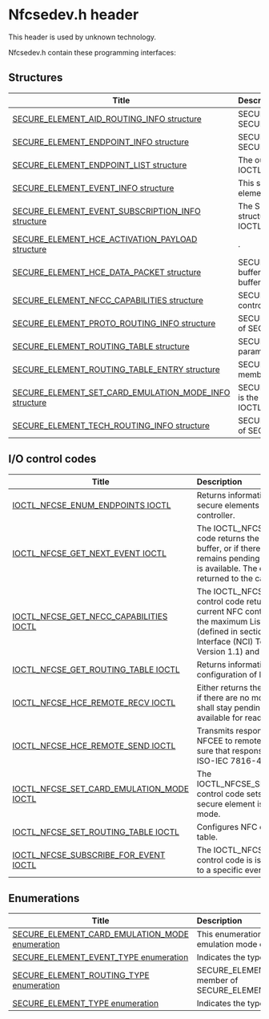 # Nfcsedev.h header


This header is used by unknown technology.

Nfcsedev.h contain these programming interfaces:


## Structures

| Title   | Description   |
| ---- |:---- |
| [SECURE_ELEMENT_AID_ROUTING_INFO structure](ns-nfcsedev--secure-element-aid-routing-info.md) | SECURE_ELEMENT_AID_ROUTING_INFO is a member of SECURE_ELEMENT_ROUTING_TABLE_ENTRY. |
| [SECURE_ELEMENT_ENDPOINT_INFO structure](ns-nfcsedev--secure-element-endpoint-info.md) | SECURE_ELEMENT_ENDPOINT_INFO is a member of SECURE_ELEMENT_ENDPOINT_LIST. |
| [SECURE_ELEMENT_ENDPOINT_LIST structure](ns-nfcsedev--secure-element-endpoint-list.md) | The output parameter for IOCTL_NFCSE_ENUM_ENDPOINTS. |
| [SECURE_ELEMENT_EVENT_INFO structure](ns-nfcsedev--secure-element-event-info.md) | This structure provides information about a secure element event. |
| [SECURE_ELEMENT_EVENT_SUBSCRIPTION_INFO structure](ns-nfcsedev--secure-element-event-subscription-info.md) | The SECURE_ELEMENT_EVENT_SUBSCRIPTION_INFO structure is an input parameter to IOCTL_NFCSE_SUBSCRIBE_FOR_EVENT. |
| [SECURE_ELEMENT_HCE_ACTIVATION_PAYLOAD structure](ns-nfcsedev--secure-element-hce-activation-payload.md) | . |
| [SECURE_ELEMENT_HCE_DATA_PACKET structure](ns-nfcsedev--secure-element-hce-data-packet.md) | SECURE_ELEMENT_HCE_DATA_PACKET is an input buffer to IOCTL_NFCSE_HCE_REMOTE_SEND and output buffer for IOCTL_NFCSE_HCE_REMOTE_RECV. |
| [SECURE_ELEMENT_NFCC_CAPABILITIES structure](ns-nfcsedev--secure-element-nfcc-capabilities.md) | SECURE_ELEMENT_NFCC_CAPABILITIES contains NFC controller capabilities. |
| [SECURE_ELEMENT_PROTO_ROUTING_INFO structure](ns-nfcsedev--secure-element-proto-routing-info.md) | SECURE_ELEMENT_PROTO_ROUTING_INFO is a member of SECURE_ELEMENT_ROUTING_TABLE_ENTRY. |
| [SECURE_ELEMENT_ROUTING_TABLE structure](ns-nfcsedev--secure-element-routing-table.md) | SECURE_ELEMENT_ROUTING_TABLE is an input parameter for IOCTL_NFCSE_SET_ROUTING_TABLE. |
| [SECURE_ELEMENT_ROUTING_TABLE_ENTRY structure](ns-nfcsedev--secure-element-routing-table-entry.md) | SECURE_ELEMENT_ROUTING_TABLE_ENTRY is a member of SECURE_ELEMENT_ROUTING_TABLE. |
| [SECURE_ELEMENT_SET_CARD_EMULATION_MODE_INFO structure](ns-nfcsedev--secure-element-set-card-emulation-mode-info.md) | SECURE_ELEMENT_SET_CARD_EMULATION_MODE_INFO is the input parameter for IOCTL_NFCSE_SET_CARD_EMULATION_MODE. |
| [SECURE_ELEMENT_TECH_ROUTING_INFO structure](ns-nfcsedev--secure-element-tech-routing-info.md) | SECURE_ELEMENT_TECH_ROUTING_INFO is a member of SECURE_ELEMENT_ROUTING_TABLE_ENTRY. |

## I/O control codes

| Title   | Description   |
| ---- |:---- |
| [IOCTL_NFCSE_ENUM_ENDPOINTS IOCTL](ni-nfcsedev-ioctl-nfcse-enum-endpoints.md) | Returns information regarding the list of all the secure elements attached to the NFC controller. |
| [IOCTL_NFCSE_GET_NEXT_EVENT IOCTL](ni-nfcsedev-ioctl-nfcse-get-next-event.md) | The IOCTL_NFCSE_GET_NEXT_EVENT control code returns the next event available in the buffer, or if there are no more buffered events remains pending until a secure element event is available. The event details must then be returned to the caller. |
| [IOCTL_NFCSE_GET_NFCC_CAPABILITIES IOCTL](ni-nfcsedev-ioctl-nfcse-get-nfcc-capabilities.md) | The IOCTL_NFCSE_GET_NFCC_CAPABILITIES control code returns information about the current NFC controller capabilities, including the maximum Listen Mode Routing table size (defined in section 4.2 of the NFC Controller Interface (NCI) Technical Specification Version 1.1) and supported routing modes. |
| [IOCTL_NFCSE_GET_ROUTING_TABLE IOCTL](ni-nfcsedev-ioctl-nfcse-get-routing-table.md) | Returns information regarding the current configuration of listen mode routing table. |
| [IOCTL_NFCSE_HCE_REMOTE_RECV IOCTL](ni-nfcsedev-ioctl-nfcse-hce-remote-recv.md) | Either returns the next data buffer available, or if there are no more buffered data, the request shall stay pending until an APDU buffer is available for reading. |
| [IOCTL_NFCSE_HCE_REMOTE_SEND IOCTL](ni-nfcsedev-ioctl-nfcse-hce-remote-send.md) | Transmits response APDU from DeviceHost NFCEE to remote device. The caller must be sure that response APDU is conformant to ISO-IEC 7816-4. |
| [IOCTL_NFCSE_SET_CARD_EMULATION_MODE IOCTL](ni-nfcsedev-ioctl-nfcse-set-card-emulation-mode.md) | The IOCTL_NFCSE_SET_CARD_EMULATION_MODE control code sets whether the specified secure element is exposed in card emulation mode. |
| [IOCTL_NFCSE_SET_ROUTING_TABLE IOCTL](ni-nfcsedev-ioctl-nfcse-set-routing-table.md) | Configures NFC controller listen mode routing table. |
| [IOCTL_NFCSE_SUBSCRIBE_FOR_EVENT IOCTL](ni-nfcsedev-ioctl-nfcse-subscribe-for-event.md) | The IOCTL_NFCSE_SUBSCRIBE_FOR_EVENT control code is issued by a client to subscribe to a specific event. |

## Enumerations

| Title   | Description   |
| ---- |:---- |
| [SECURE_ELEMENT_CARD_EMULATION_MODE enumeration](ne-nfcsedev--secure-element-card-emulation-mode.md) | This enumeration indicates the card emulation mode of a secure element. |
| [SECURE_ELEMENT_EVENT_TYPE enumeration](ne-nfcsedev--secure-element-event-type.md) | Indicates the type of secure element events. |
| [SECURE_ELEMENT_ROUTING_TYPE enumeration](ne-nfcsedev--secure-element-routing-type.md) | SECURE_ELEMENT_ROUTING_TYPE is a member of SECURE_ELEMENT_ROUTING_TABLE_ENTRY. |
| [SECURE_ELEMENT_TYPE enumeration](ne-nfcsedev--secure-element-type.md) | Indicates the type of a secure element. |
